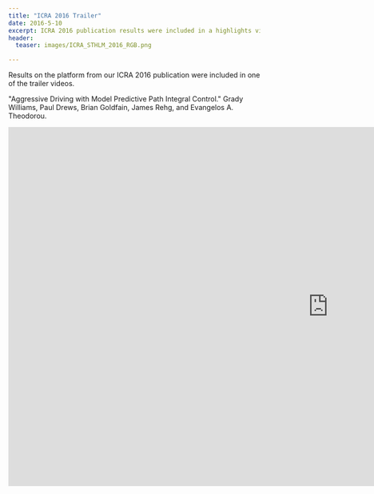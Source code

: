 ```yaml
---
title: "ICRA 2016 Trailer"
date: 2016-5-10
excerpt: ICRA 2016 publication results were included in a highlights video.
header:
  teaser: images/ICRA_STHLM_2016_RGB.png

---
```


Results on the platform from our ICRA 2016 publication were included in one of the trailer videos.

"Aggressive Driving with Model Predictive Path Integral Control." Grady Williams, Paul Drews, Brian Goldfain, James Rehg, and Evangelos A. Theodorou.

<iframe width="1280" height="720" src="https://www.youtube.com/embed/xHqm2TDeRqg" frameborder="0"></iframe>
